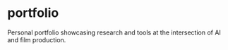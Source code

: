 # portfolio
Personal portfolio showcasing research and tools at the intersection of AI and film production.

